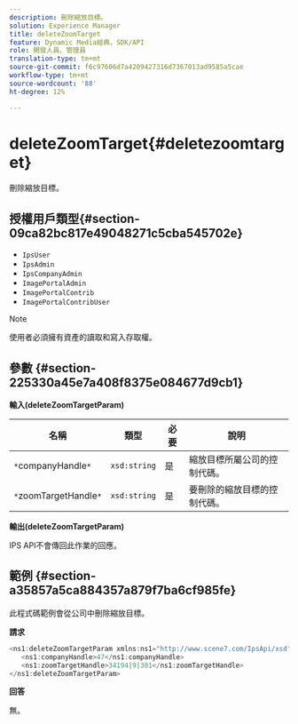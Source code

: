 ```yaml
---
description: 刪除縮放目標。
solution: Experience Manager
title: deleteZoomTarget
feature: Dynamic Media經典，SDK/API
role: 開發人員、管理員
translation-type: tm+mt
source-git-commit: f6c97606d7a4209427316d7367013ad9585a5cae
workflow-type: tm+mt
source-wordcount: '88'
ht-degree: 12%

---
```



# deleteZoomTarget{#deletezoomtarget}

刪除縮放目標。

## 授權用戶類型{#section-09ca82bc817e49048271c5cba545702e}

* `IpsUser`
* `IpsAdmin`
* `IpsCompanyAdmin`
* `ImagePortalAdmin`
* `ImagePortalContrib`
* `ImagePortalContribUser`

>[!NOTE]
>
>使用者必須擁有資產的讀取和寫入存取權。

## 參數 {#section-225330a45e7a408f8375e084677d9cb1}

**輸入(deleteZoomTargetParam)**

| 名稱 | 類型 | 必要 | 說明 |
|---|---|---|---|
| `*`companyHandle`*` | `xsd:string` | 是 | 縮放目標所屬公司的控制代碼。 |
| `*`zoomTargetHandle`*` | `xsd:string` | 是 | 要刪除的縮放目標的控制代碼。 |

**輸出(deleteZoomTargetParam)**

IPS API不會傳回此作業的回應。

## 範例 {#section-a35857a5ca884357a879f7ba6cf985fe}

此程式碼範例會從公司中刪除縮放目標。

**請求**

```java
<ns1:deleteZoomTargetParam xmlns:ns1="http://www.scene7.com/IpsApi/xsd">
   <ns1:companyHandle>47</ns1:companyHandle>
   <ns1:zoomTargetHandle>34194|9|301</ns1:zoomTargetHandle>
</ns1:deleteZoomTargetParam>
```

**回答**

無。
